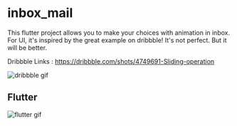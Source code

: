 # inbox_mail

This flutter project allows you to make your choices with animation in inbox.
For UI, it's inspired by the great example on dribbble! It's not perfect. But it will be better.

Dribbble Links : https://dribbble.com/shots/4749691-Sliding-operation

![dribbble gif](https://cdn.dribbble.com/users/1969947/screenshots/4749691/800-600_1.gif)


## Flutter

![flutter gif](https://raw.githubusercontent.com/sbilketay/inbox_mail/master/assets/images/img_flutter.gif)

